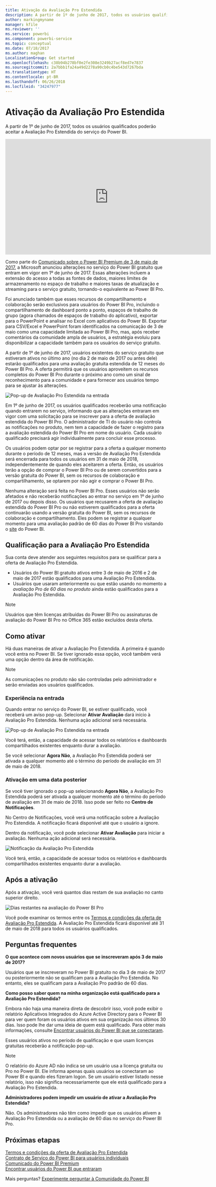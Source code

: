 ```yaml
---
title: Ativação da Avaliação Pro Estendida
description: A partir de 1º de junho de 2017, todos os usuários qualificados poderão aceitar a Avaliação Pro Estendida do serviço do Power BI.
author: markingmyname
manager: kfile
ms.reviewer: ''
ms.service: powerbi
ms.component: powerbi-service
ms.topic: conceptual
ms.date: 07/18/2017
ms.author: maghan
LocalizationGroup: Get started
ms.openlocfilehash: c38b94b278bf0e2fe308e3249b27acf8ed7e7837
ms.sourcegitcommit: 2a7bbb1fa24a49d2278a90cb0c4be543d7267bda
ms.translationtype: HT
ms.contentlocale: pt-BR
ms.lasthandoff: 06/26/2018
ms.locfileid: "34247977"
---
```

# <a name="extended-pro-trial-activation"></a>Ativação da Avaliação Pro Estendida
A partir de 1º de junho de 2017, todos os usuários qualificados poderão aceitar a Avaliação Pro Estendida do serviço do Power BI.

<iframe width="640" height="360" src="https://www.youtube.com/embed/tPsNoPyY9aA?showinfo=0" frameborder="0" allowfullscreen></iframe>

Como parte do [Comunicado sobre o Power BI Premium de 3 de maio de 2017](https://powerbi.microsoft.com/blog/microsoft-accelerates-modern-bi-adoption-with-power-bi-premium/), a Microsoft anunciou alterações no serviço do Power BI gratuito que entram em vigor em 1º de junho de 2017. Essas alterações incluem a extensão do acesso a todas as fontes de dados, maiores limites de armazenamento no espaço de trabalho e maiores taxas de atualização e streaming para o serviço gratuito, tornando-o equivalente ao Power BI Pro.

Foi anunciado também que esses recursos de compartilhamento e colaboração serão exclusivos para usuários do Power BI Pro, incluindo o compartilhamento de dashboard ponto a ponto, espaços de trabalho de grupo (agora chamados de espaços de trabalho do aplicativo), exportar para o PowerPoint e analisar no Excel com aplicativos do Power BI. Exportar para CSV/Excel e PowerPoint foram identificados na comunicação de 3 de maio como uma capacidade limitada ao Power BI Pro, mas, após receber comentários da comunidade ampla de usuários, a estratégia evoluiu para disponibilizar a capacidade também para os usuários do serviço gratuito.

A partir de 1º de junho de 2017, usuários existentes do serviço gratuito que estiveram ativos no último ano (no dia 2 de maio de 2017 ou antes dele) estarão qualificados para uma avaliação gratuita estendida de 12 meses do Power BI Pro. A oferta permitirá que os usuários aproveitem os recursos completos do Power BI Pro durante o próximo ano como um sinal de reconhecimento para a comunidade e para fornecer aos usuários tempo para se ajustar às alterações.

![Pop-up de Avaliação Pro Estendida na entrada](media/service-extended-pro-trial/extended-pro-trial-activate-pop-up.png)

Em 1º de junho de 2017, os usuários qualificados receberão uma notificação quando entrarem no serviço, informando que as alterações entraram em vigor com uma solicitação para se inscrever para a oferta de avaliação estendida do Power BI Pro. O administrador de TI do usuário não controla as notificações no produto, nem tem a capacidade de fazer o registro para a avaliação estendida do Power BI Pro em nome do usuário. Cada usuário qualificado precisará agir individualmente para concluir esse processo.

Os usuários podem optar por se registrar para a oferta a qualquer momento durante o período de 12 meses, mas a versão de Avaliação Pro Estendida será encerrada para todos os usuários em 31 de maio de 2018, independentemente de quando eles aceitarem a oferta. Então, os usuários terão a opção de comprar o Power BI Pro ou de serem convertidos para a versão gratuita do Power BI, sem os recursos de colaboração e compartilhamento, se optarem por não agir e comprar o Power BI Pro.

Nenhuma alteração será feita no Power BI Pro. Esses usuários não serão afetados e não receberão notificações ao entrar no serviço em 1º de junho de 2017 ou depois disso. Os usuários que recusarem a oferta de avaliação estendida do Power BI Pro ou não estiverem qualificados para a oferta continuarão usando a versão gratuita do Power BI, sem os recursos de colaboração e compartilhamento. Eles podem se registrar a qualquer momento para uma avaliação padrão de 60 dias do Power BI Pro visitando o [site](https://powerbi.microsoft.com/get-started/) do Power BI.

## <a name="eligibility-for-extended-pro-trial"></a>Qualificação para a Avaliação Pro Estendida
Sua conta deve atender aos seguintes requisitos para se qualificar para a oferta de Avaliação Pro Estendida.

* Usuários do Power BI gratuito ativos entre 3 de maio de 2016 e 2 de maio de 2017 estão qualificados para uma Avaliação Pro Estendida.
* Usuários que usaram anteriormente ou que estão usando no momento a *avaliação Pro de 60 dias no produto* ainda estão qualificados para a Avaliação Pro Estendida.

> [!NOTE]
> Usuários que têm licenças atribuídas do Power BI Pro ou assinaturas de avaliação do Power BI Pro no Office 365 estão excluídos desta oferta.
> 
> 

## <a name="how-to-activate"></a>Como ativar
Há duas maneiras de ativar a Avaliação Pro Estendida. A primeira é quando você entra no Power BI. Se tiver ignorado essa opção, você também verá uma opção dentro da área de notificação.

> [!NOTE]
> As comunicações no produto não são controladas pelo administrador e serão enviadas aos usuários qualificados.
> 
> 

### <a name="experience-at-sign-in"></a>Experiência na entrada
Quando entrar no serviço do Power BI, se estiver qualificado, você receberá um aviso pop-up. Selecionar **Ativar Avaliação** dará início à Avaliação Pro Estendida. Nenhuma ação adicional será necessária.

![Pop-up de Avaliação Pro Estendida na entrada](media/service-extended-pro-trial/extended-pro-trial-pop-up.png)

Você terá, então, a capacidade de acessar todos os relatórios e dashboards compartilhados existentes enquanto durar a avaliação.

Se você selecionar **Agora Não**, a Avaliação Pro Estendida poderá ser ativada a qualquer momento até o término do período de avaliação em 31 de maio de 2018.

### <a name="activation-at-a-later-date"></a>Ativação em uma data posterior
Se você tiver ignorado o pop-up selecionando **Agora Não**, a Avaliação Pro Estendida poderá ser ativada a qualquer momento até o término do período de avaliação em 31 de maio de 2018. Isso pode ser feito no **Centro de Notificações**.

No Centro de Notificações, você verá uma notificação sobre a Avaliação Pro Estendida. A notificação ficará disponível até que o usuário a ignore.

Dentro da notificação, você pode selecionar **Ativar Avaliação** para iniciar a avaliação. Nenhuma ação adicional será necessária.

![Notificação da Avaliação Pro Estendida](media/service-extended-pro-trial/extended-pro-trial-notification.png)

Você terá, então, a capacidade de acessar todos os relatórios e dashboards compartilhados existentes enquanto durar a avaliação.

## <a name="after-activation"></a>Após a ativação
Após a ativação, você verá quantos dias restam de sua avaliação no canto superior direito.

![Dias restantes na avaliação do Power BI Pro](media/service-extended-pro-trial/powerbi-trial-days-left.png)

Você pode examinar os termos entre os [Termos e condições da oferta de Avaliação Pro Estendida](https://aka.ms/power-bi-trial). A Avaliação Pro Estendida ficará disponível até 31 de maio de 2018 para todos os usuários qualificados.

## <a name="frequently-asked-questions"></a>Perguntas frequentes
**O que acontece com novos usuários que se inscreveram após 3 de maio de 2017?**

Usuários que se inscreveram no Power BI gratuito no dia 3 de maio de 2017 ou posteriormente não se qualificam para a Avaliação Pro Estendida. No entanto, eles se qualificam para a Avaliação Pro padrão de 60 dias.

**Como posso saber quem na minha organização está qualificado para a Avaliação Pro Estendida?**

Embora não haja uma maneira direta de descobrir isso, você pode exibir o relatório Aplicativos Integrados do Azure Active Directory para o Power BI para ver quem foram os usuários ativos em sua organização nos últimos 30 dias. Isso pode lhe dar uma ideia de quem está qualificado. Para obter mais informações, consulte [Encontrar usuários do Power BI que se conectaram](service-admin-access-usage.md).

Esses usuários ativos no período de qualificação e que usam licenças gratuitas receberão a notificação pop-up. 

> [!NOTE]
> O relatório do Azure AD não indica se um usuário usa a licença gratuita ou Pro no Power BI. Ele informa apenas quais usuários se conectaram ao Power BI e quando eles fizeram logon. Se um usuário estiver listado nesse relatório, isso não significa necessariamente que ele está qualificado para a Avaliação Pro Estendida.
> 
> 

**Administradores podem impedir um usuário de ativar a Avaliação Pro Estendida?**

Não. Os administradores não têm como impedir que os usuários ativem a Avaliação Pro Estendida ou a avaliação de 60 dias no serviço do Power BI Pro.

## <a name="next-steps"></a>Próximas etapas
[Termos e condições da oferta de Avaliação Pro Estendida](https://aka.ms/power-bi-trial)  
[Contrato de Serviço do Power BI para usuários individuais](https://powerbi.microsoft.com/terms-of-service/)  
[Comunicado do Power BI Premium](https://aka.ms/pbipremium-announcement)  
[Encontrar usuários do Power BI que entraram](service-admin-access-usage.md)

Mais perguntas? [Experimente perguntar à Comunidade do Power BI](https://community.powerbi.com/)

